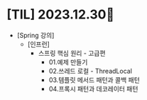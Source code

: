 # [TIL] 2023.12.30📒

* [Spring 강의]
  * [인프런]
    * 스프링 핵심 원리 - 고급편
      * 01.예제 만들기
      * 02.쓰레드 로컬 - ThreadLocal
      * 03.템플릿 메서드 패턴과 콜백 패턴
      * 04.프록시 패턴과 데코레이터 패턴
     
